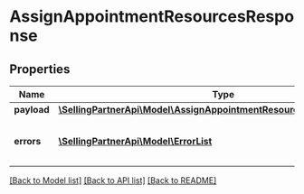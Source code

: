 # AssignAppointmentResourcesResponse

## Properties
Name | Type | Description | Notes
------------ | ------------- | ------------- | -------------
**payload** | [**\SellingPartnerApi\Model\AssignAppointmentResourcesResponsePayload**](AssignAppointmentResourcesResponsePayload.md) |  | [optional] 
**errors** | [**\SellingPartnerApi\Model\ErrorList**](ErrorList.md) | Errors occurred during during the &#x60;assignAppointmentResources&#x60; operation. | [optional] 

[[Back to Model list]](../README.md#documentation-for-models) [[Back to API list]](../README.md#documentation-for-api-endpoints) [[Back to README]](../README.md)


